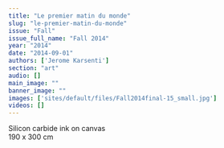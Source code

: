```yaml
---
title: "Le premier matin du monde"
slug: "le-premier-matin-du-monde"
issue: "Fall"
issue_full_name: "Fall 2014"
year: "2014"
date: "2014-09-01"
authors: ['Jerome Karsenti']
section: "art"
audio: []
main_image: ""
banner_image: ""
images: ['sites/default/files/Fall2014final-15_small.jpg']
videos: []
---
```

Silicon carbide ink on canvas  
190 x 300 cm


